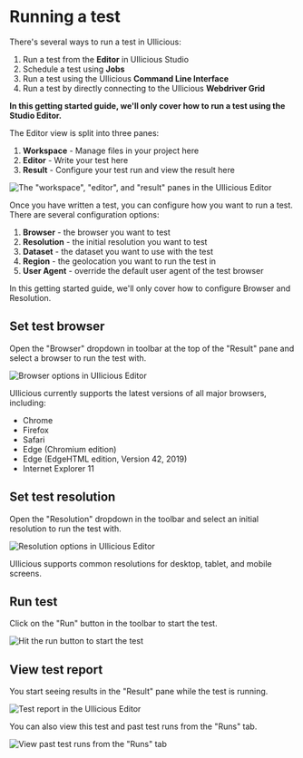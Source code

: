 # Running a test

There's several ways to run a test in UIlicious:
1. Run a test from the **Editor** in UIlicious Studio
2. Schedule a test using **Jobs**
3. Run a test using the UIlicious **Command Line Interface**
4. Run a test by directly connecting to the UIlicious **Webdriver Grid**

**In this getting started guide, we'll only cover how to run a test using the Studio Editor.**

The Editor view is split into three panes:
1. **Workspace** - Manage files in your project here
2. **Editor** - Write your test here
3. **Result** - Configure your test run and view the result here

![The "workspace", "editor", and "result" panes in the UIlicious Editor](/static/img/uilicious-studio-editor-labelled.png)

Once you have written a test, you can configure how you want to run a test. There are several configuration options:
1. **Browser** - the browser you want to test
2. **Resolution** - the initial resolution you want to test
3. **Dataset** - the dataset you want to use with the test
4. **Region** - the geolocation you want to run the test in
5. **User Agent** - override the default user agent of the test browser

In this getting started guide, we'll only cover how to configure Browser and Resolution.

## Set test browser

Open the "Browser" dropdown in toolbar at the top of the "Result" pane and select a browser to run the test with.

![Browser options in UIlicious Editor](/static/img/uilicious-studio-editor-browser-dropdown-opened.png)

UIlicious currently supports the latest versions of all major browsers, including:
- Chrome
- Firefox
- Safari
- Edge (Chromium edition)
- Edge (EdgeHTML edition, Version 42, 2019)
- Internet Explorer 11

## Set test resolution

Open the "Resolution" dropdown in the toolbar and select an initial resolution to run the test with.

![Resolution options in UIlicious Editor](/static/img/uilicious-studio-editor-resolution-dropdown-opened.png)

UIlicious supports common resolutions for desktop, tablet, and mobile screens.

## Run test 

Click on the "Run" button in the toolbar to start the test.

![Hit the run button to start the test](/static/img/uilicious-studio-editor-run-button-circled.png)

## View test report

You start seeing results in the "Result" pane while the test is running.

![Test report in the UIlicious Editor](/static/img/uilicious-studio-editor-test-report-shown.png)

You can also view this test and past test runs from the "Runs" tab.

![View past test runs from the "Runs" tab](/static/img/uilicious-studio-runs-tab-circled.png)

